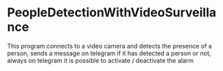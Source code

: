 # PeopleDetectionWithVideoSurveillance
This program connects to a video camera and detects the presence of a person, sends a message on telegram if it has detected a person or not, always on telegram it is possible to activate / deactivate the alarm
